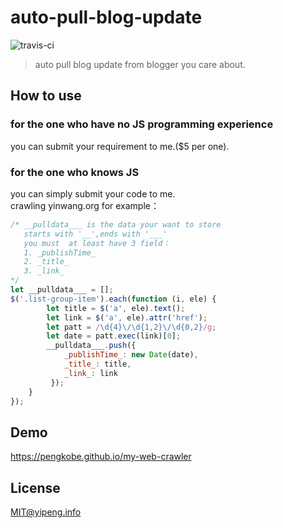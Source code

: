 # auto-pull-blog-update  
![travis-ci](https://travis-ci.org/pengkobe/my-web-crawler.svg?branch=master)
> auto pull blog update from blogger you care about. 

## How to use
### for the one who have no JS programming experience
you can submit your requirement to me.($5 per one).

### for the one who knows JS
you can simply submit your code to me.   
crawling yinwang.org for example：

```javascript
/* __pulldata___ is the data your want to store
   starts with '__',ends with '___'
   you must  at least have 3 field：
   1. _publishTime_
   2. _title_
   3. _link_
*/
let __pulldata___ = [];
$('.list-group-item').each(function (i, ele) {
        let title = $('a', ele).text();
        let link = $('a', ele).attr('href');
        let patt = /\d{4}\/\d{1,2}\/\d{0,2}/g;
        let date = patt.exec(link)[0];
        __pulldata___.push({
            _publishTime_: new Date(date),
            _title_: title,
            _link_: link
         });
    }
});
```

## Demo
https://pengkobe.github.io/my-web-crawler

## License
MIT@yipeng.info